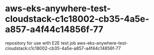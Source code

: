 # aws-eks-anywhere-test-cloudstack-c1c18002-cb35-4a5e-a857-a4f44c14856f-77
repository for use with E2E test job aws-eks-anywhere-test-cloudstack:c1c18002-cb35-4a5e-a857-a4f44c14856f-77

